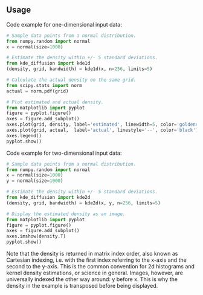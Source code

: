 ﻿Usage
-----

Code example for one-dimensional input data:

```python
# Sample data points from a normal distribution.
from numpy.random import normal
x = normal(size=1000)

# Estimate the density within +/- 5 standard deviations.
from kde_diffusion import kde1d
(density, grid, bandwidth) = kde1d(x, n=256, limits=5)

# Calculate the actual density on the same grid.
from scipy.stats import norm
actual = norm.pdf(grid)

# Plot estimated and actual density.
from matplotlib import pyplot
figure = pyplot.figure()
axes = figure.add_subplot()
axes.plot(grid, density, label='estimated', linewidth=5, color='goldenrod')
axes.plot(grid, actual,  label='actual', linestyle='--', color='black')
axes.legend()
pyplot.show()
```

Code example for two-dimensional input data:

```python
# Sample data points from a normal distribution.
from numpy.random import normal
x = normal(size=1000)
y = normal(size=1000)

# Estimate the density within +/- 5 standard deviations.
from kde_diffusion import kde2d
(density, grid, bandwidth) = kde2d(x, y, n=256, limits=5)

# Display the estimated density as an image.
from matplotlib import pyplot
figure = pyplot.figure()
axes = figure.add_subplot()
axes.imshow(density.T)
pyplot.show()
```

Note that the density is returned in matrix index order, also known as
Cartesian indexing, i.e. with the first index referring to the x-axis
and the second to the y-axis. This is the common convention for 2d
histograms and kernel density estimations, or science in general.
Images, however, are universally indexed the other way around: y before
x. This is why the density in the example is transposed before being
displayed.
